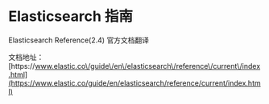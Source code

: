 # Elasticsearch 指南

Elasticsearch Reference\(2.4\) 官方文档翻译

文档地址：[https:\/\/www.elastic.co\/guide\/en\/elasticsearch\/reference\/current\/index.html](https://www.elastic.co/guide/en/elasticsearch/reference/current/index.html)

